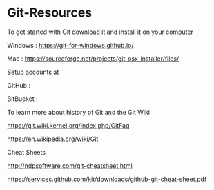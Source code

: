 # Git-Resources
To get started with Git download it and install it on your computer

Windows : https://git-for-windows.github.io/

Mac : https://sourceforge.net/projects/git-osx-installer/files/

Setup accounts at

GitHub :

BitBucket :

To learn more about history of Git and the Git Wiki

https://git.wiki.kernel.org/index.php/GitFaq

https://en.wikipedia.org/wiki/Git

Cheat Sheets

http://ndpsoftware.com/git-cheatsheet.html

https://services.github.com/kit/downloads/github-git-cheat-sheet.pdf
